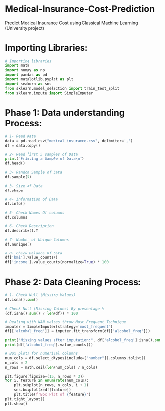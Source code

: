 # Medical-Insurance-Cost-Prediction
Predict Medical Insurance Cost using Classical Machine Learning (University project)

# Importing Libraries:
```python
# Importing libraries
import math
import numpy as np
import pandas as pd
import matplotlib.pyplot as plt
import seaborn as sns
from sklearn.model_selection import train_test_split
from sklearn.impute import SimpleImputer
```

# Phase 1: Data understanding Process:

```python
# 1- Read Data
data = pd.read_csv("medical_insurance.csv", delimiter=',')
df = data.copy()
```

```python
# 2- Read first 5 samples of Data
print("Printing a Sample of Data\n")
df.head()
```

```python
# 3- Random Sample of Data
df.sample(5)
```

```python
# 3- Size of Data
df.shape
```

```python
# 4- Information of Data
df.info()
```

```python
# 5- Check Names Of columns
df.columns
```

```python
# 6- Check Description
df.describe().T
```

```python
# 7- Number of Unique Columns
df.nunique()
```

```python
# 8- Check Balance Of Data
df['bmi'].value_counts()
df['income'].value_counts(normalize=True) * 100
```

# Phase 2: Data Cleaning Process:

```python
# 1- Check Null (Missing Values)
df.isna().sum()
```

```python
# Check Null (Missing Values) By presentage %
(df.isna().sum() / len(df)) * 100
```

```python
# Dealing with NAN values throw Most Frequent Technique
imputer = SimpleImputer(strategy='most_frequent')
df[['alcohol_freq']] = imputer.fit_transform(df[['alcohol_freq']])

print("Missing values after imputation:", df['alcohol_freq'].isna().sum())
print(df['alcohol_freq'].value_counts())
```

```python
# Box plots for numerical columns
num_cols = df.select_dtypes(include=["number"]).columns.tolist()
n_cols = 2
n_rows = math.ceil(len(num_cols) / n_cols)

plt.figure(figsize=(15, n_rows * 3))
for i, feature in enumerate(num_cols):
    plt.subplot(n_rows, n_cols, i + 1)
    sns.boxplot(x=df[feature])
    plt.title(f'Box Plot of {feature}')
plt.tight_layout()
plt.show()
```
